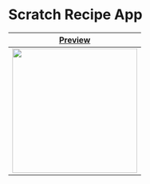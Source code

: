 # Scratch Recipe App



| [**Preview**](https://medium.com/@diegoveloper/hello-flutter-eb49e9b27916)| 
|-------------| 
|  <img src="https://https://github.com/JoaoVictorArruda/scratch-recipe-app/blob/master/media/preview.gif" width="250">|
